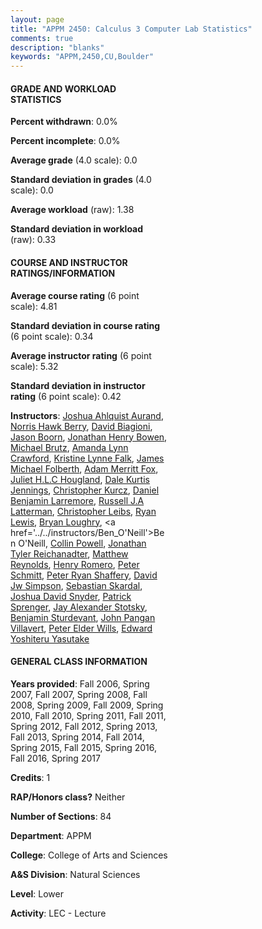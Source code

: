 ```yaml
---
layout: page
title: "APPM 2450: Calculus 3 Computer Lab Statistics"
comments: true
description: "blanks"
keywords: "APPM,2450,CU,Boulder"
---
```

<head>
<script src="https://ajax.googleapis.com/ajax/libs/jquery/2.1.3/jquery.min.js"></script>
<script src="https://dl.dropboxusercontent.com/s/pc42nxpaw1ea4o9/highcharts.js?dl=0"></script>
<!-- <script src="../assets/js/highcharts.js"></script> -->
<style type="text/css">@font-face {
	font-family: "Bebas Neue";
	src: url(https://www.filehosting.org/file/details/544349/BebasNeue Regular.otf) format("opentype");
	}
	h1.Bebas { 
		font-family: "Bebas Neue", Verdana, Tahoma;
	}
</style>
</head>
<body>
	<div id="container" style="float: right; width: 45%; height: 88%; margin-left: 2.5%; margin-right: 2.5%;"></div>
	<script language="JavaScript">
		$(document).ready(function() {
		var chart = {type: 'column'};
		var title = {text: 'Grade Distribution'};
		var xAxis = {categories: ['A','B','C','D','F'],crosshair: true};
		var yAxis = {min: 0,title: {text: 'Percentage'}};
		var tooltip = {headerFormat: '<center><b><span style="font-size:20px">{point.key}</span></b></center>',
		               pointFormat: '<td style="padding:0"><b>{point.y:.1f}%</b></td>',
		               footerFormat: '</table>',shared: true,useHTML: true};
		var plotOptions = {column: {pointPadding: 0.0,borderWidth: 0}};  
		var credits = {enabled: false};var series= [{name: 'Percent',data: [0.0,0.0,0.0,0.0,0.0,]}];
		var json = {};
		json.chart = chart;
		json.title = title;
		json.tooltip = tooltip;
		json.xAxis = xAxis;
		json.yAxis = yAxis;  
		json.series = series;
		json.plotOptions = plotOptions;  
		json.credits = credits;
		$('#container').highcharts(json);
	});
	</script>
</body>
			   
#### GRADE AND WORKLOAD STATISTICS

**Percent withdrawn**: 0.0%

**Percent incomplete**: 0.0%

**Average grade** (4.0 scale): 0.0

**Standard deviation in grades** (4.0 scale): 0.0

**Average workload** (raw): 1.38

**Standard deviation in workload** (raw): 0.33

#### COURSE AND INSTRUCTOR RATINGS/INFORMATION

**Average course rating** (6 point scale): 4.81

**Standard deviation in course rating** (6 point scale): 0.34

**Average instructor rating** (6 point scale): 5.32

**Standard deviation in instructor rating** (6 point scale): 0.42

**Instructors**: <a href='../../instructors/Joshua_Ahlquist_Aurand'>Joshua Ahlquist Aurand</a>, <a href='../../instructors/Norris_Hawk_Berry'>Norris Hawk Berry</a>, <a href='../../instructors/David_Biagioni'>David Biagioni</a>, <a href='../../instructors/Jason_Boorn'>Jason Boorn</a>, <a href='../../instructors/Jonathan_Henry_Bowen'>Jonathan Henry Bowen</a>, <a href='../../instructors/Michael_Brutz'>Michael Brutz</a>, <a href='../../instructors/Amanda_Lynn_Crawford'>Amanda Lynn Crawford</a>, <a href='../../instructors/Kristine_Lynne_Falk'>Kristine Lynne Falk</a>, <a href='../../instructors/James_Michael_Folberth'>James Michael Folberth</a>, <a href='../../instructors/Adam_Merritt_Fox'>Adam Merritt Fox</a>, <a href='../../instructors/Juliet_H.L.C_Hougland'>Juliet H.L.C Hougland</a>, <a href='../../instructors/Dale_Kurtis_Jennings'>Dale Kurtis Jennings</a>, <a href='../../instructors/Christopher_Kurcz'>Christopher Kurcz</a>, <a href='../../instructors/Daniel_Benjamin_Larremore'>Daniel Benjamin Larremore</a>, <a href='../../instructors/Russell_J.A_Latterman'>Russell J.A Latterman</a>, <a href='../../instructors/Christopher_Leibs'>Christopher Leibs</a>, <a href='../../instructors/Ryan_Lewis'>Ryan Lewis</a>, <a href='../../instructors/Bryan_Loughry'>Bryan Loughry</a>, <a href='../../instructors/Ben_O'Neill'>Ben O'Neill</a>, <a href='../../instructors/Collin_Powell'>Collin Powell</a>, <a href='../../instructors/Jonathan_Tyler_Reichanadter'>Jonathan Tyler Reichanadter</a>, <a href='../../instructors/Matthew_Reynolds'>Matthew Reynolds</a>, <a href='../../instructors/Henry_Romero'>Henry Romero</a>, <a href='../../instructors/Peter_Schmitt'>Peter Schmitt</a>, <a href='../../instructors/Peter_Ryan_Shaffery'>Peter Ryan Shaffery</a>, <a href='../../instructors/David_Jw_Simpson'>David Jw Simpson</a>, <a href='../../instructors/Sebastian_Skardal'>Sebastian Skardal</a>, <a href='../../instructors/Joshua_David_Snyder'>Joshua David Snyder</a>, <a href='../../instructors/Patrick_Sprenger'>Patrick Sprenger</a>, <a href='../../instructors/Jay_Alexander_Stotsky'>Jay Alexander Stotsky</a>, <a href='../../instructors/Benjamin_Sturdevant'>Benjamin Sturdevant</a>, <a href='../../instructors/John_Pangan_Villavert'>John Pangan Villavert</a>, <a href='../../instructors/Peter_Elder_Wills'>Peter Elder Wills</a>, <a href='../../instructors/Edward_Yoshiteru_Yasutake'>Edward Yoshiteru Yasutake</a>

#### GENERAL CLASS INFORMATION

**Years provided**: Fall 2006, Spring 2007, Fall 2007, Spring 2008, Fall 2008, Spring 2009, Fall 2009, Spring 2010, Fall 2010, Spring 2011, Fall 2011, Spring 2012, Fall 2012, Spring 2013, Fall 2013, Spring 2014, Fall 2014, Spring 2015, Fall 2015, Spring 2016, Fall 2016, Spring 2017

**Credits**: 1

**RAP/Honors class?** Neither

**Number of Sections**: 84

**Department**: APPM

**College**: College of Arts and Sciences

**A&S Division**: Natural Sciences

**Level**: Lower

**Activity**: LEC - Lecture
